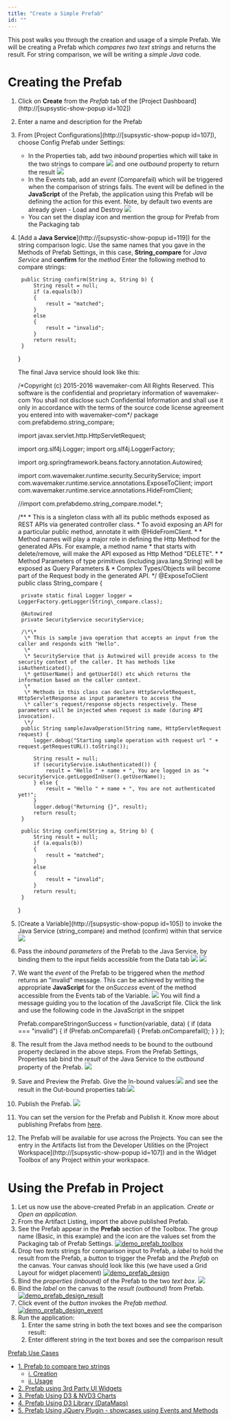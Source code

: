 ```yaml
---
title: "Create a Simple Prefab"
id: ""
---
```


This post walks you through the creation and usage of a simple Prefab. We will be creating a Prefab which _compares two text strings_ and returns the result. For string comparison, we will be writing a _simple Java_ code.

# Creating the Prefab

1. Click on **Create** from the _Prefab_ tab of the [Project Dashboard](http://[supsystic-show-popup id=102])
2. Enter a name and description for the Prefab
3. From [Project Configurations](http://[supsystic-show-popup id=107]), choose Config Prefab under Settings:
    - In the Properties tab, add two _inbound_ properties which will take in the two strings to compare [![](../assets/demo_prefab_inbound-1.png)](../assets/demo_prefab_inbound-1.png) and one _outbound_ property to return the result [![](../assets/demo_prefab_outbound-1.png)](../assets/demo_prefab_outbound-1.png)
    - In the Events tab, add an _event_ (Comparefail) which will be triggered when the comparison of strings fails. The event will be defined in the **JavaScript** of the Prefab, the application using this Prefab will be defining the action for this event. Note, by default two events are already given - Load and Destroy [![](../assets/demo_prefab_event-1.png)](../assets/demo_prefab_event-1.png)
    - You can set the display icon and mention the group for Prefab from the Packaging tab
4. [Add a **Java Service**](http://[supsystic-show-popup id=119]) for the string comparison logic. Use the same names that you gave in the Methods of Prefab Settings, in this case, **String\_compare** for _Java Service_ and **confirm** for the _method_ Enter the following method to compare strings:
    
        
        public String confirm(String a, String b) {
            String result = null;
            if (a.equals(b))
            {
                result = "matched";
            }
            else
            { 
                result = "invalid";
            }
            return result;
        }
    
    }
    
    The final Java service should look like this:
    
    /\*Copyright (c) 2015-2016 wavemaker-com All Rights Reserved.
     This software is the confidential and proprietary information of wavemaker-com You shall not disclose such Confidential Information and shall use it only in accordance
     with the terms of the source code license agreement you entered into with wavemaker-com\*/
    package com.prefabdemo.string\_compare;
    
    import javax.servlet.http.HttpServletRequest;
    
    import org.slf4j.Logger;
    import org.slf4j.LoggerFactory;
    
    import org.springframework.beans.factory.annotation.Autowired;
    
    import com.wavemaker.runtime.security.SecurityService;
    import com.wavemaker.runtime.service.annotations.ExposeToClient;
    import com.wavemaker.runtime.service.annotations.HideFromClient;
    
    //import com.prefabdemo.string\_compare.model.\*;
    
    /\*\*
     \* This is a singleton class with all its public methods exposed as REST APIs via generated controller class.
     \* To avoid exposing an API for a particular public method, annotate it with @HideFromClient.
     \*
     \* Method names will play a major role in defining the Http Method for the generated APIs. For example, a method name
     \* that starts with delete/remove, will make the API exposed as Http Method "DELETE".
     \*
     \* Method Parameters of type primitives (including java.lang.String) will be exposed as Query Parameters &
     \* Complex Types/Objects will become part of the Request body in the generated API.
     \*/
    @ExposeToClient
    public class String\_compare {
    
        private static final Logger logger = LoggerFactory.getLogger(String\_compare.class);
    
        @Autowired
        private SecurityService securityService;
    
        /\*\*
         \* This is sample java operation that accepts an input from the caller and responds with "Hello".
         \*
         \* SecurityService that is Autowired will provide access to the security context of the caller. It has methods like isAuthenticated(),
         \* getUserName() and getUserId() etc which returns the information based on the caller context.
         \*
         \* Methods in this class can declare HttpServletRequest, HttpServletResponse as input parameters to access the
         \* caller's request/response objects respectively. These parameters will be injected when request is made (during API invocation).
         \*/
        public String sampleJavaOperation(String name, HttpServletRequest request) {
            logger.debug("Starting sample operation with request url " + request.getRequestURL().toString());
    
            String result = null;
            if (securityService.isAuthenticated()) {
                result = "Hello " + name + ", You are logged in as "+  securityService.getLoggedInUser().getUserName();
            } else {
                result = "Hello " + name + ", You are not authenticated yet!";
            }
            logger.debug("Returning {}", result);
            return result;
        }
    
        public String confirm(String a, String b) {
            String result = null;
            if (a.equals(b))
            {
                result = "matched";
            }
            else
            { 
                result = "invalid";
            }
            return result;
        }
    
    }
    
5. [Create a Variable](http://[supsystic-show-popup id=105]) to invoke the Java Service (string\_compare) and method (confirm) within that service [![](../assets/demo_prefab_var.png)](../assets/demo_prefab_var.png)
6. Pass the _inbound parameters_ of the Prefab to the Java Service, by binding them to the input fields accessible from the Data tab [![](../assets/demo_prefab_var_data.png)](../assets/demo_prefab_var_data.png) [![](../assets/demo_prefab_var_databind.png)](../assets/demo_prefab_var_databind.png)
7. We want the _event_ of the Prefab to be triggered when the _method_ returns an "invalid" message. This can be achieved by writing the appropriate **JavaScript** for the _onSuccess_ event of the method accessible from the Events tab of the Variable. [![](../assets/demo_prefab_var_dataevent.png)](../assets/demo_prefab_var_dataevent.png) You will find a message guiding you to the location of the JavaScript file. Click the link and use the following code in the JavaScript in the snippet
    
    Prefab.compareStringonSuccess = function(variable, data) {
        if (data === "invalid") {
            if (Prefab.onComparefail) {
                Prefab.onComparefail();
            }
        }
    };
    
8. The result from the Java method needs to be bound to the outbound property declared in the above steps. From the Prefab Settings, Properties tab bind the _result_ of the Java Service to the _outbound_ property of the Prefab. [![](../assets/demo_prefab_outbound_afterbind-1.png)](../assets/demo_prefab_outbound_afterbind-1.png)
9. Save and Preview the Prefab. Give the In-bound values:[![](../assets/Prefab_preview1.png)](../assets/Prefab_preview1.png) and see the result in the Out-bound properties tab:[![](../assets/Prefab_preview2.png)](../assets/Prefab_preview2.png)
10. Publish the Prefab. [![](../assets/demo_prefab_publish.png)](../assets/demo_prefab_publish.png)
11. You can set the version for the Prefab and Publish it. Know more about publishing Prefabs from [here](/learn/app-development/custom-widgets/creating-prefabs/#publish-prefab).
12. The Prefab will be available for use across the Projects. You can see the entry in the Artifacts list from the Developer Utilities on the [Project Workspace](http://[supsystic-show-popup id=107]) and in the Widget Toolbox of any Project within your workspace.

# Using the Prefab in Project

1. Let us now use the above-created Prefab in an application. _Create or Open an application_.
2. From the Artifact Listing, import the above published Prefab.
3. See the Prefab appear in the **Prefab** section of the Toolbox. The group name (Basic, in this example) and the icon are the values set from the Packaging tab of Prefab Settings. [![demo_prefab_toolbox](../assets/demo_prefab_toolbox.png)](../assets/demo_prefab_toolbox.png)
4. Drop two _texts_ strings for comparison input to Prefab, a _label_ to hold the result from the Prefab, a _button_ to trigger the Prefab and the _Prefab_ on the canvas. Your canvas should look like this (we have used a Grid Layout for widget placement) [![demo_prefab_design](../assets/demo_prefab_design.png)](../assets/demo_prefab_design.png)
5. Bind the _properties (inbound)_ of the Prefab to the two _text box_. [![](../assets/demo_prefab_design_inbound.png)](../assets/demo_prefab_design_inbound.png)
6. Bind the _label_ on the canvas to the _result (outbound)_ from Prefab. [![demo_prefab_design_result](../assets/demo_prefab_design_result.png)](../assets/demo_prefab_design_result.png)
7. Click event of the _button_ invokes the _Prefab method_. [![demo_prefab_design_event](../assets/demo_prefab_design_event.png)](../assets/demo_prefab_design_event.png)
8. Run the application:
    1. Enter the same string in both the text boxes and see the comparison result:
    2. Enter different string in the text boxes and see the comparison result

[Prefab Use Cases](/learn/app-development/widgets/use-cases-prefabs/)

- [1\. Prefab to compare two strings](#)
    - [i. Creation](#creation)
    - [ii. Usage](#usage)
- [2\. Prefab using 3rd Party UI Widgets](/learn/how-tos/create-prefab-using-third-party-ui-widgets/)
- [3\. Prefab Using D3 & NVD3 Charts](/learn/how-tos/create-prefab-using-d3-nvd3-charts/)
- [4\. Prefab Using D3 Library (DataMaps)](/learn/how-tos/create-prefab-using-d3-library-datamaps/)
- [5\. Prefab Using JQuery Plugin - showcases using Events and Methods](/learn/how-tos/create-prefab-using-jquery-plugin/)
